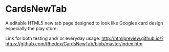 CardsNewTab
===========

A editable HTML5 new tab page designed to look like Googles card design especially the play store.

Link for both testing and/ or everyday usage:
http://htmlpreview.github.io/?https://github.com/Rhedox/CardsNewTab/blob/master/index.htm
